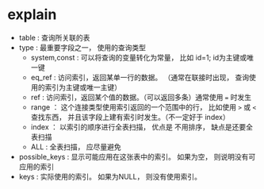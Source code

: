 # explain 

- table : 查询所关联的表
- type : 最重要字段之一， 使用的查询类型
  - system,const : 可以将查询的变量转化为常量， 比如 id=1; id为主键或唯一键
  - eq_ref : 访问索引，返回某单一行的数据。 （通常在联接时出现， 查询使用的索引为主键或唯一主键）
  - ref : 访问索引，返回某个值的数据。（可以返回多条）通常使用 ```=``` 时发生
  - range ： 这个连接类型使用索引返回的一个范围中的行， 比如使用 ```>``` 或 ```<``` 查找东西， 并且该字段上建有索引时发生。（不一定好于 index）
  - index ： 以索引的顺序进行全表扫描， 优点是 不用排序， 缺点是还要全表扫描
  - ALL : 全表扫描， 应尽量避免
- possible_keys : 显示可能应用在这张表中的索引。 如果为空， 则说明没有可应用的索引
- keys : 实际使用的索引。 如果为NULL， 则没有使用索引。
